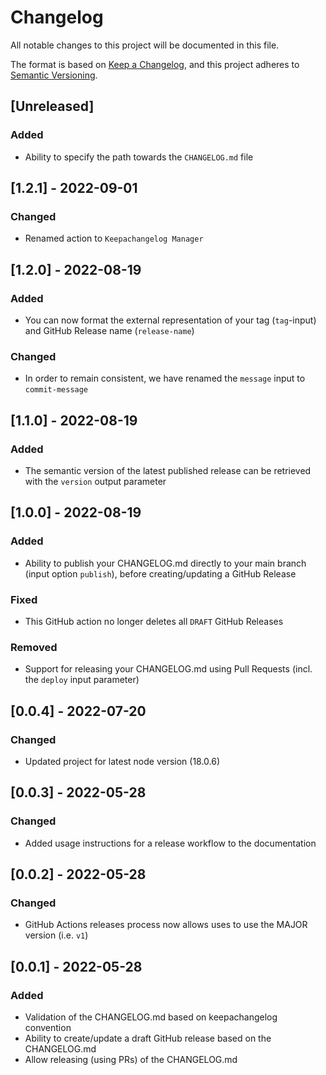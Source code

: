 # Changelog
All notable changes to this project will be documented in this file.

The format is based on [Keep a Changelog](https://keepachangelog.com/en/1.1.0/),
and this project adheres to [Semantic Versioning](https://semver.org/spec/v2.0.0.html).

## [Unreleased]
### Added
- Ability to specify the path towards the `CHANGELOG.md` file

## [1.2.1] - 2022-09-01
### Changed
- Renamed action to `Keepachangelog Manager`

## [1.2.0] - 2022-08-19
### Added
- You can now format the external representation of your tag (`tag`-input) and GitHub Release name (`release-name`)

### Changed
- In order to remain consistent, we have renamed the `message` input to `commit-message`

## [1.1.0] - 2022-08-19
### Added
- The semantic version of the latest published release can be retrieved with the `version` output parameter

## [1.0.0] - 2022-08-19
### Added
- Ability to publish your CHANGELOG.md directly to your main branch (input option `publish`), before creating/updating a GitHub Release

### Fixed
- This GitHub action no longer deletes all `DRAFT` GitHub Releases

### Removed
- Support for releasing your CHANGELOG.md using Pull Requests (incl. the `deploy` input parameter)

## [0.0.4] - 2022-07-20
### Changed
- Updated project for latest node version (18.0.6)

## [0.0.3] - 2022-05-28
### Changed
- Added usage instructions for a release workflow to the documentation

## [0.0.2] - 2022-05-28
### Changed
- GitHub Actions releases process now allows uses to use the MAJOR version (i.e. `v1`)

## [0.0.1] - 2022-05-28
### Added
- Validation of the CHANGELOG.md based on keepachangelog convention
- Ability to create/update a draft GitHub release based on the CHANGELOG.md
- Allow releasing (using PRs) of the CHANGELOG.md

